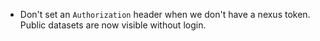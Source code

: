 - Don't set an `Authorization` header when we don't have a nexus token. Public datasets are now visible without login.
